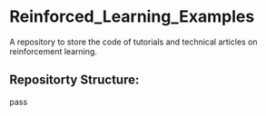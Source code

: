 # Reinforced_Learning_Examples
A repository to store the code of tutorials and technical articles on reinforcement learning.

## Repositorty Structure:
pass

